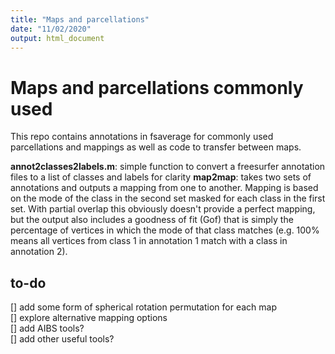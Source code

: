 ```yaml
---
title: "Maps and parcellations"
date: "11/02/2020"
output: html_document
---
```


# Maps and parcellations commonly used
This repo contains annotations in fsaverage for commonly used parcellations and mappings as well as code to transfer between maps.

**annot2classes2labels.m**: simple function to convert a freesurfer annotation files to a list of classes and labels for clarity
**map2map**: takes two sets of annotations and outputs a mapping from one to another. Mapping is based on the mode of the class in the second set masked for each class in the first set. With partial overlap this obviously doesn't provide a perfect mapping, but the output also includes a goodness of fit (Gof) that is simply the percentage of vertices in which the mode of that class matches (e.g. 100% means all vertices from class 1 in annotation 1 match with a class in annotation 2).


## to-do
[] add some form of spherical rotation permutation for each map    
[] explore alternative mapping options    
[] add AIBS tools?    
[] add other useful tools?    
